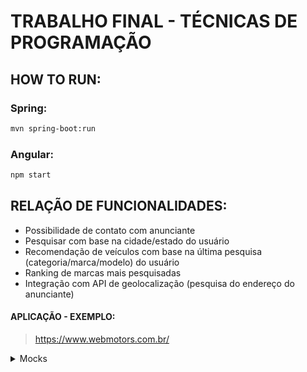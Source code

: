 # TRABALHO FINAL - TÉCNICAS DE PROGRAMAÇÃO


## HOW TO RUN:

### Spring:
```bash
mvn spring-boot:run
```

### Angular:
```bash
npm start
```



## RELAÇÃO DE FUNCIONALIDADES:

- Possibilidade de contato com anunciante
- Pesquisar com base na cidade/estado do usuário
- Recomendação de veículos com base na última pesquisa (categoria/marca/modelo) do usuário
- Ranking de marcas mais pesquisadas
- Integração com API de geolocalização (pesquisa do endereço do anunciante)

#### APLICAÇÃO - EXEMPLO:
> https://www.webmotors.com.br/


<details>
  
  <summary>Mocks</summary>
  
  Spoiler text. Note that it's important to have a space after the summary tag. You should be able to write any markdown you want inside the `<details>` tag... just make sure you close `<details>` afterward.
  
  ```javascript
  console.log("I'm a code block!");
  ```
  
</details>
